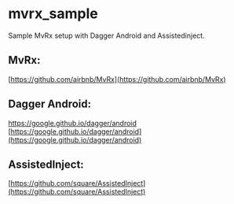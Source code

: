 # mvrx_sample
Sample MvRx setup with Dagger Android and Assistedinject.

## MvRx:
[https://github.com/airbnb/MvRx](https://github.com/airbnb/MvRx)

## Dagger Android:
https://google.github.io/dagger/android
[https://google.github.io/dagger/android](https://google.github.io/dagger/android)

## AssistedInject:
[https://github.com/square/AssistedInject](https://github.com/square/AssistedInject)

